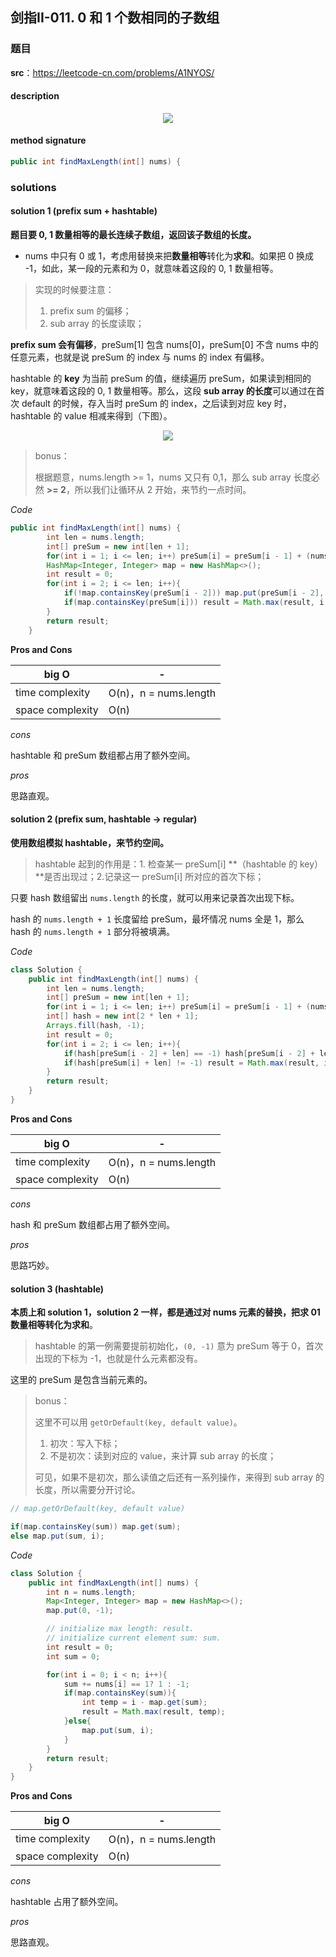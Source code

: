 ## 剑指II-011. 0 和 1 个数相同的子数组

### 题目

**src**：https://leetcode-cn.com/problems/A1NYOS/

#### description

<div align="center"> <img src="../pics/labels/CIii_011.png"/> </div>

#### method signature

```java
public int findMaxLength(int[] nums) {
```

### solutions

#### solution 1 (prefix sum + hashtable)

**题目要 0, 1 数量相等的最长连续子数组，返回该子数组的长度。**

* nums 中只有 0 或 1，考虑用替换来把**数量相等**转化为**求和**。如果把 0 换成 -1，如此，某一段的元素和为 0，就意味着这段的 0, 1 数量相等。

> 实现的时候要注意：
>
> 1. prefix sum 的偏移；
> 2. sub array 的长度读取；

**prefix sum 会有偏移**，preSum[1] 包含 nums[0]，preSum[0] 不含 nums 中的任意元素，也就是说 preSum 的 index 与 nums 的 index 有偏移。

hashtable 的 **key** 为当前 preSum 的值，继续遍历 preSum，如果读到相同的 key，就意味着这段的 0, 1 数量相等。那么，这段 **sub array 的长度**可以通过在首次 default 的时候，存入当时 preSum 的 index，之后读到对应 key 时，hashtable 的 value 相减来得到（下图）。

<div align="center"> <img src="../pics/expressions/II_011_preSum.jpg"/> </div>

> bonus：
>
> 根据题意，nums.length >= 1，nums 又只有 0,1，那么 sub array 长度必然 **>= 2**，所以我们让循环从 2 开始，来节约一点时间。



*Code*

```java
public int findMaxLength(int[] nums) {
        int len = nums.length;
        int[] preSum = new int[len + 1];
        for(int i = 1; i <= len; i++) preSum[i] = preSum[i - 1] + (nums[i - 1] == 0 ? -1 : 1);
        HashMap<Integer, Integer> map = new HashMap<>();
        int result = 0;
        for(int i = 2; i <= len; i++){
            if(!map.containsKey(preSum[i - 2])) map.put(preSum[i - 2], i - 2);
            if(map.containsKey(preSum[i])) result = Math.max(result, i - map.get(preSum[i]));
        }
        return result;
    }
```

**Pros and Cons**

| big O            | -                     |
| ---------------- | --------------------- |
| time complexity  | O(n)，n = nums.length |
| space complexity | O(n)                  |

*cons*

hashtable 和 preSum 数组都占用了额外空间。

*pros*

思路直观。





#### solution 2 (prefix sum, hashtable -> regular)

**使用数组模拟 hashtable，来节约空间。**

> hashtable 起到的作用是：1. 检查某一 preSum[i] **（hashtable 的 key）**是否出现过；2.记录这一 preSum[i] 所对应的首次下标；

只要 hash 数组留出 `nums.length` 的长度，就可以用来记录首次出现下标。

hash 的 `nums.length + 1` 长度留给 preSum，最坏情况 nums 全是 1，那么 hash 的 `nums.length + 1` 部分将被填满。



*Code*

```java
class Solution {
    public int findMaxLength(int[] nums) {
        int len = nums.length;
        int[] preSum = new int[len + 1];
        for(int i = 1; i <= len; i++) preSum[i] = preSum[i - 1] + (nums[i - 1] == 0 ? -1 : 1);
        int[] hash = new int[2 * len + 1];
        Arrays.fill(hash, -1);
        int result = 0;
        for(int i = 2; i <= len; i++){
            if(hash[preSum[i - 2] + len] == -1) hash[preSum[i - 2] + len] = i - 2;
            if(hash[preSum[i] + len] != -1) result = Math.max(result, i - hash[preSum[i] + len]);
        }
        return result;
    }
}
```

**Pros and Cons**

| big O            | -                     |
| ---------------- | --------------------- |
| time complexity  | O(n)，n = nums.length |
| space complexity | O(n)                  |

*cons*

hash 和 preSum 数组都占用了额外空间。

*pros*

思路巧妙。



#### solution 3 (hashtable)

**本质上和 solution 1，solution 2 一样，都是通过对 nums 元素的替换，把求 01 数量相等转化为求和**。

> hashtable 的第一例需要提前初始化，`(0, -1)` 意为 preSum 等于 0，首次出现的下标为 -1，也就是什么元素都没有。
>

这里的 preSum 是包含当前元素的。



> bonus：
>
> 这里不可以用 `getOrDefault(key, default value)`。
>
> 1. 初次：写入下标；
> 2. 不是初次：读到对应的 value，来计算 sub array 的长度；
>
> 可见，如果不是初次，那么读值之后还有一系列操作，来得到 sub array 的长度，所以需要分开讨论。

```java
// map.getOrDefault(key, default value)

if(map.containsKey(sum)) map.get(sum);
else map.put(sum, i);
```



*Code*

```java
class Solution {
    public int findMaxLength(int[] nums) {
        int n = nums.length;
        Map<Integer, Integer> map = new HashMap<>();
        map.put(0, -1);

        // initialize max length: result.
        // initialize current element sum: sum.
        int result = 0;
        int sum = 0; 

        for(int i = 0; i < n; i++){
            sum += nums[i] == 1? 1 : -1;
            if(map.containsKey(sum)){
                int temp = i - map.get(sum);
                result = Math.max(result, temp);
            }else{
                map.put(sum, i);
            }
        }
        return result;
    }
}
```

**Pros and Cons**

| big O            | -                     |
| ---------------- | --------------------- |
| time complexity  | O(n)，n = nums.length |
| space complexity | O(n)                  |

*cons*

hashtable 占用了额外空间。

*pros*

思路直观。

